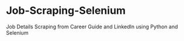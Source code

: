 # Job-Scraping-Selenium
Job Details Scraping from Career Guide and LinkedIn using Python and Selenium
